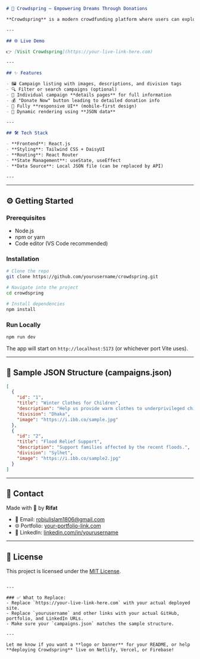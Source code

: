 

```markdown
# 🌱 Crowdspring – Empowering Dreams Through Donations

**Crowdspring** is a modern crowdfunding platform where users can explore and contribute to impactful donation campaigns. Whether it's helping a student, supporting a local cause, or funding a community project – Crowdspring brings people together to make a difference.

---

## 🌐 Live Demo

👉 [Visit Crowdspring](https://your-live-link-here.com)

---

## ✨ Features

- 🖼️ Campaign listing with images, descriptions, and division tags
- 🔍 Filter or search campaigns (optional)
- 🧾 Individual campaign **details pages** for full information
- 💰 "Donate Now" button leading to detailed donation info
- 📱 Fully **responsive UI** (mobile-first design)
- 🔄 Dynamic rendering using **JSON data**

---

## 🛠️ Tech Stack

- **Frontend**: React.js
- **Styling**: Tailwind CSS + DaisyUI
- **Routing**: React Router
- **State Management**: useState, useEffect
- **Data Source**: Local JSON file (can be replaced by API)

---


````

---

## ⚙️ Getting Started

### Prerequisites

- Node.js
- npm or yarn
- Code editor (VS Code recommended)

### Installation

```bash
# Clone the repo
git clone https://github.com/yourusername/crowdspring.git

# Navigate into the project
cd crowdspring

# Install dependencies
npm install
````

### Run Locally

```bash
npm run dev
```

The app will start on `http://localhost:5173` (or whichever port Vite uses).

---

## 🧪 Sample JSON Structure (campaigns.json)

```json
[
  {
    "id": "1",
    "title": "Winter Clothes for Children",
    "description": "Help us provide warm clothes to underprivileged children.",
    "division": "Dhaka",
    "image": "https://i.ibb.co/sample.jpg"
  },
  {
    "id": "2",
    "title": "Flood Relief Support",
    "description": "Support families affected by the recent floods.",
    "division": "Sylhet",
    "image": "https://i.ibb.co/sample2.jpg"
  }
]
```

---

## 📧 Contact

Made with 💚 by **Rifat**

* 📩 Email: [robiulislam1806@gmail.com](mailto:robiulislam1806@gmail.com)
* 🌐 Portfolio: [your-portfolio-link.com](https://your-portfolio-link.com)
* 🔗 LinkedIn: [linkedin.com/in/yourusername](https://linkedin.com/in/yourusername)

---

## 📝 License

This project is licensed under the [MIT License](LICENSE).

```

---

### ✅ What to Replace:
- Replace `https://your-live-link-here.com` with your actual deployed site.
- Replace `yourusername` and other links with your actual GitHub, portfolio, and LinkedIn URLs.
- Make sure your `campaigns.json` matches the sample structure.

---

Let me know if you want a **logo or banner** for your README, or help **deploying Crowdspring** live on Netlify, Vercel, or Firebase!
```
